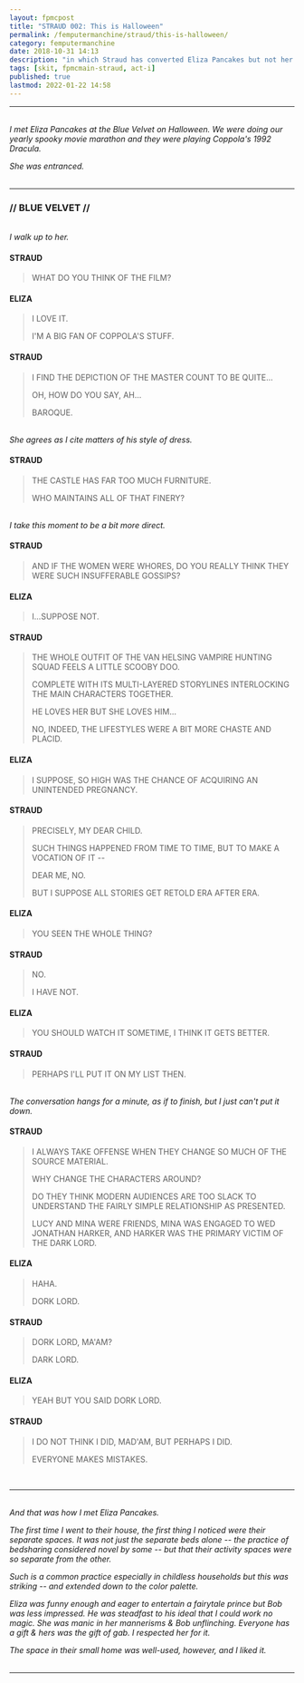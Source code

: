 ```yaml
---
layout: fpmcpost
title: "STRAUD 002: This is Halloween"
permalink: /femputermanchine/straud/this-is-halloween/
category: femputermanchine
date: 2018-10-31 14:13
description: "in which Straud has converted Eliza Pancakes but not her husband"
tags: [skit, fpmcmain-straud, act-i]
published: true
lastmod: 2022-01-22 14:58
---
```

[//]: # (  1/22/22  -added)

*****
<br><i>I met Eliza Pancakes at the Blue Velvet on Halloween. We were doing our yearly spooky movie marathon and they were playing Coppola's 1992 Dracula.</i>

<i>She was entranced.</i>
<br><br>

***
### // BLUE VELVET //

<br><i>I walk up to her.</i>

#### STRAUD

> WHAT DO YOU THINK OF THE FILM?

#### ELIZA

> I LOVE IT. 
> 
> I'M A BIG FAN OF COPPOLA'S STUFF.

#### STRAUD

> I FIND THE DEPICTION OF THE MASTER COUNT TO BE QUITE...
> 
> OH, HOW DO YOU SAY, AH...
> 
> BAROQUE.

<BR><I>She agrees as I cite matters of his style of dress.</i>

#### STRAUD

> THE CASTLE HAS FAR TOO MUCH FURNITURE.
> 
> WHO MAINTAINS ALL OF THAT FINERY?

<BR><I>I take this moment to be a bit more direct.</i>

#### STRAUD

> AND IF THE WOMEN WERE WHORES, DO YOU REALLY THINK THEY WERE SUCH INSUFFERABLE GOSSIPS?

#### ELIZA 

> I...SUPPOSE NOT.

#### STRAUD

> THE WHOLE OUTFIT OF THE VAN HELSING VAMPIRE HUNTING SQUAD FEELS A LITTLE SCOOBY DOO.
> 
> COMPLETE WITH ITS MULTI-LAYERED STORYLINES INTERLOCKING THE MAIN CHARACTERS TOGETHER.
> 
> HE LOVES HER BUT SHE LOVES HIM...
> 
> NO, INDEED, THE LIFESTYLES WERE A BIT MORE CHASTE AND PLACID.

#### ELIZA

> I SUPPOSE, SO HIGH WAS THE CHANCE OF ACQUIRING AN UNINTENDED PREGNANCY.

#### STRAUD

> PRECISELY, MY DEAR CHILD.
> 
> SUCH THINGS HAPPENED FROM TIME TO TIME, BUT TO MAKE A VOCATION OF IT --
> 
> DEAR ME, NO.
> 
> BUT I SUPPOSE ALL STORIES GET RETOLD ERA AFTER ERA.

#### ELIZA

> YOU SEEN THE WHOLE THING?

#### STRAUD

> NO.
> 
> I HAVE NOT.

#### ELIZA 

> YOU SHOULD WATCH IT SOMETIME, I THINK IT GETS BETTER.

#### STRAUD

> PERHAPS I'LL PUT IT ON MY LIST THEN.

<BR><I>The conversation hangs for a minute, as if to finish, but I just can't put it down.</i>

#### STRAUD

> I ALWAYS TAKE OFFENSE WHEN THEY CHANGE SO MUCH OF THE SOURCE MATERIAL.
> 
> WHY CHANGE THE CHARACTERS AROUND?
> 
> DO THEY THINK MODERN AUDIENCES ARE TOO SLACK TO UNDERSTAND THE FAIRLY SIMPLE RELATIONSHIP AS PRESENTED.
> 
> LUCY AND MINA WERE FRIENDS, MINA WAS ENGAGED TO WED JONATHAN HARKER, AND HARKER WAS THE PRIMARY VICTIM OF THE DARK LORD.

#### ELIZA

> HAHA.
> 
> DORK LORD.

#### STRAUD

> DORK LORD, MA'AM?
> 
> DARK LORD.

#### ELIZA

> YEAH BUT YOU SAID DORK LORD.

#### STRAUD

> I DO NOT THINK I DID, MAD'AM, BUT PERHAPS I DID.
> 
> EVERYONE MAKES MISTAKES.

<BR>

***
<BR><I>And that was how I met Eliza Pancakes.</i>

<i>The first time I went to their house, the first thing I noticed were their separate spaces. It was not just the separate beds alone -- the practice of bedsharing considered novel by some -- but that their activity spaces were so separate from the other. </i>

<i>Such is a common practice especially in childless households but this was striking -- and extended down to the color palette.</i>

<i>Eliza was funny enough and eager to entertain a fairytale prince but Bob was less impressed. He was steadfast to his ideal that I could work no magic. She was manic in her mannerisms & Bob unflinching. Everyone has a gift & hers was the gift of gab. I respected her for it.</i>

<i>The space in their small home was well-used, however, and I liked it.</i>
<br><br>

***
